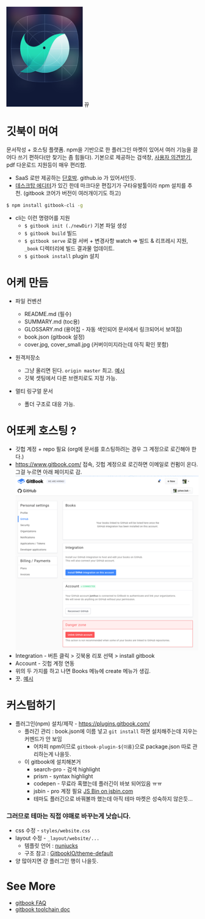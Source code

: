 ![img](cover_small.jpg) 뀨

# 깃북이 머여
문서작성 + 호스팅 플랫폼. npm을 기반으로 한 플러그인 마켓이 있어서 여러 기능을 끌어다 쓰기 편하다(만 찾기는 좀 힘들다). 기본으로 제공하는 검색창, [사용자 의견받기](https://www.gitbook.com/blog/features/discussions), pdf 다운로드 지원등이 매우 편리함. 
* SaaS 로만 제공하는 [단호박](https://help.gitbook.com/basics/can-i-run-gitbook-on-premise.html). github.io 가 있어서인듯.
* [데스크탑 에디터](https://www.gitbook.com/editor)가 있긴 한데 마크다운 편집기가 구타유발툴이라 npm 설치를 추천. (gitbook 코어가 버전이 여러개이기도 하고)
```bash
$ npm install gitbook-cli -g
```

* cli는 이런 명령어를 지원
    * `$ gitbook init (./newDir)` 기본 파일 생성
    * `$ gitbook build` 빌드
    * `$ gitbook serve` 로컬 서버 + 변경사항 watch => 빌드 & 리프레시 지원, `_book` 디렉터리에 빌드 결과물 업데이트.
    * `$ gitbook install` plugin 설치

# 어케 만듬
* 파일 컨벤션
    * README.md (필수)
    * SUMMARY.md (toc용)
    * GLOSSARY.md (용어집 - 자동 색인되어 문서에서 링크되어서 보여짐)
    * book.json (gitbook 설정)
    * cover.jpg, cover_small.jpg (커버이미지라는데 아직 확인 못함)

* 원격저장소
    * 그냥 올리면 된다. `origin master` 최고. [예시](https://github.com/junthus/test)
    * 깃북 셋팅에서 다른 브랜치로도 지정 가능.

* 멀티 링구얼 문서
    * 폴더 구조로 대응 가능.

# 어또케 호스팅 ?
* 깃헙 계정 + repo 필요 (org에 문서를 호스팅하려는 경우 그 계정으로 로긴해야 한다.)
* https://www.gitbook.com/ 접속, 깃헙 계정으로 로긴하면 이메일로 컨펌이 온다. 그걸 누르면 아래 페이지로 감.
![설정페이지](static/img/gb_setting_github.png)
* Integration - 버튼 클릭 > 깃북용 리포 선택 > install gitbook
* Account - 깃헙 계정 연동
* 위의 두 가지를 하고 나면 Books 메뉴에 create 메뉴가 생김. 
* 끗. [예시](https://www.gitbook.com/book/juhee-bak/whale-ext/details)

# 커스텀하기
* 플러그인(npm) 설치/제작 - https://plugins.gitbook.com/
    * 플러긴 관리 : book.json에 이름 넣고 `git install` 하면 설치해주는데 지우는 커멘드가 안 보임
        * 어차피 npm이므로 `gitbook-plugin-${이름}`으로 package.json 따로 관리하는게 나을듯.
    * 이 gitbook에 설치해본거
        * search-pro - 검색 highlight
        * prism - syntax highlight
        * codepen - 무료라 혹했는데 플러긴이 바보 되어있음 ㅠㅠ
        * jsbin - pro 계정 필요
        <a class="jsbin-embed" href="https://jsbin.com/tayevipusi/embed?html,js,output">JS Bin on jsbin.com</a><script src="https://static.jsbin.com/js/embed.min.js?4.1.1"></script>
        * 테마도 플러긴으로 바꿔볼까 했는데 아직 테마 마켓은 성숙하지 않은듯...

### 그러므로 테마는 직접 야매로 바꾸는게 낫습니다.
* css 수정 - `styles/website.css`
* layout 수정 - `_layout/website/...`
    * 템플릿 언어 : [nunjucks](https://mozilla.github.io/nunjucks/)
    * 구조 참고 : [GitbookIO/theme-default](https://github.com/GitbookIO/theme-default)
* 양 많아지면 걍 플러그인 행이 나을듯.

# See More
* [gitbook FAQ](https://help.gitbook.com/)
* [gitbook toolchain doc](https://www.gitbook.com/book/gitbookio/docs-toolchain/details)

